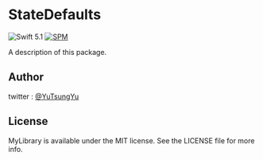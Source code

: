 # StateDefaults
![Swift 5.1](https://img.shields.io/badge/Swift-5.1-orange.svg) 
[![SPM](https://img.shields.io/badge/spm-compatible-brightgreen.svg?style=flat)](https://github.com/apple/swift-package-manager)

A description of this package.

## Author

twitter : [@YuTsungYu](https://twitter.com/YuTsungYu) 

## License

MyLibrary is available under the MIT license. See the LICENSE file for more info.
